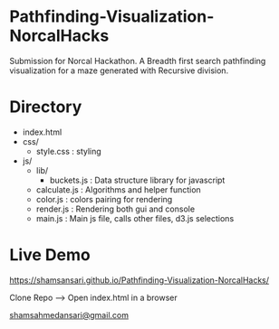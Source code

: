 # Pathfinding-Visualization-NorcalHacks
Submission for Norcal Hackathon. A Breadth first search pathfinding visualization for a maze generated with Recursive division. 


# Directory
- index.html
- css/
  - style.css : styling
- js/
  - lib/
    - buckets.js : Data structure library for javascript
  - calculate.js : Algorithms and helper function
  - color.js : colors pairing for rendering
  - render.js : Rendering both gui and console
  - main.js : Main js file, calls other files, d3.js selections
 

# Live Demo
https://shamsansari.github.io/Pathfinding-Visualization-NorcalHacks/ 

Clone Repo
--> Open index.html in a browser

shamsahmedansari@gmail.com

